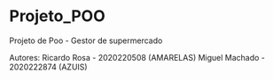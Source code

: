 # Projeto_POO
Projeto de Poo - Gestor de supermercado


Autores:
Ricardo Rosa - 2020220508 (AMARELAS)
Miguel Machado - 2020222874 (AZUIS)

